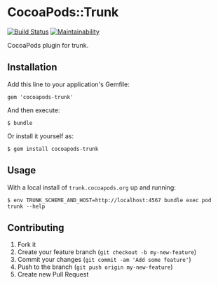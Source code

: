# CocoaPods::Trunk

[![Build Status](https://img.shields.io/github/workflow/status/CocoaPods/cocoapods-trunk/Specs)](https://github.com/CocoaPods/cocoapods-trunk/actions)
[![Maintainability](https://api.codeclimate.com/v1/badges/157b8b7f7b73976f3edf/maintainability)](https://codeclimate.com/github/CocoaPods/cocoapods-trunk/maintainability)

CocoaPods plugin for trunk.

## Installation

Add this line to your application's Gemfile:

    gem 'cocoapods-trunk'

And then execute:

    $ bundle

Or install it yourself as:

    $ gem install cocoapods-trunk

## Usage

With a local install of `trunk.cocoapods.org` up and running:

    $ env TRUNK_SCHEME_AND_HOST=http://localhost:4567 bundle exec pod trunk --help

## Contributing

1. Fork it
2. Create your feature branch (`git checkout -b my-new-feature`)
3. Commit your changes (`git commit -am 'Add some feature'`)
4. Push to the branch (`git push origin my-new-feature`)
5. Create new Pull Request

